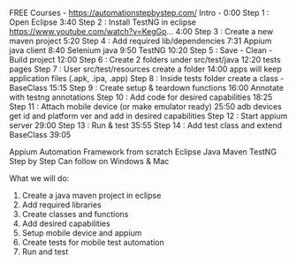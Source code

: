 FREE Courses - https://automationstepbystep.com/
Intro - 0:00
Step 1 : Open Eclipse 3:40
Step 2 : Install TestNG in eclipse https://www.youtube.com/watch?v=KegGp... 4:00
Step 3 : Create a new maven project 5:20
Step 4 : Add required lib/dependencies 7:31
   Appium java client 8:40
   Selenium java 9:50
   TestNG 10:20
Step 5 : Save - Clean - Build project 12:00
Step 6 : Create 2 folders under src/test/java 12:20
   tests
   pages
Step 7 : User src/test/resources create a folder 14:00
   apps
   will keep application files (.apk, .ipa, .app)
Step 8 : Inside tests folder create a class - BaseClass 15:15
Step 9 : Create setup & teardown functions 16:00
   Annotate with testng annotations
Step 10 : Add code for desired capabilities 18:25
Step 11 : Attach mobile device (or make emulator ready) 25:50
   adb devices
   get id and platform ver and add in desired capabilities
Step 12 : Start appium server 29:00
Step 13 : Run & test 35:55
Step 14 : Add test class and extend BaseClass 39:05

Appium Automation Framework from scratch
Eclipse Java Maven TestNG
Step by Step
Can follow on Windows & Mac

What we will do:
1. Create a java maven project in eclipse
2. Add required libraries
3. Create classes and functions
4. Add desired capabilities
5. Setup mobile device and appium
6. Create tests for mobile test automation
7. Run and test 